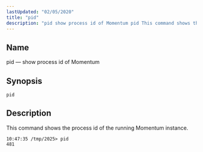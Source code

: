 ```yaml
---
lastUpdated: "02/05/2020"
title: "pid"
description: "pid show process id of Momentum pid This command shows the process id of the running Momentum instance..."
---
```


<a name="console_commands.pid"></a> 
## Name

pid — show process id of Momentum

## Synopsis

`pid`

<a name="idp9095904"></a> 
## Description

This command shows the process id of the running Momentum instance.

```
10:47:35 /tmp/2025> pid
481
```
